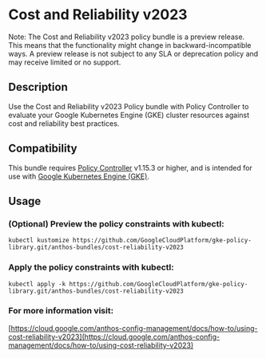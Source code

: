 Cost and Reliability v2023
==================================================

Note: The Cost and Reliability v2023 policy bundle is a preview release. This means that the functionality might change in backward-incompatible ways. A preview release is not subject to any SLA or deprecation policy and may receive limited or no support.

## Description

Use the Cost and Reliability v2023 Policy bundle with Policy Controller to evaluate your Google Kubernetes Engine (GKE) cluster resources against cost and reliability best practices.

## Compatibility

This bundle requires [Policy Controller](https://cloud.google.com/anthos-config-management/docs/concepts/policy-controller) v1.15.3 or higher, and is intended for use with [Google Kubernetes Engine (GKE)](https://cloud.google.com/kubernetes-engine).

## Usage

### (Optional) Preview the policy constraints with kubectl:
```shell
kubectl kustomize https://github.com/GoogleCloudPlatform/gke-policy-library.git/anthos-bundles/cost-reliability-v2023
```

### Apply the policy constraints with kubectl:
```shell
kubectl apply -k https://github.com/GoogleCloudPlatform/gke-policy-library.git/anthos-bundles/cost-reliability-v2023
```

### For more information visit:
[https://cloud.google.com/anthos-config-management/docs/how-to/using-cost-reliability-v2023](https://cloud.google.com/anthos-config-management/docs/how-to/using-cost-reliability-v2023)
